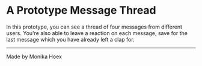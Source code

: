 A Prototype Message Thread
=================

In this prototype, you can see a thread of four messages from different users. You're also able to leave a reaction on each message, save for the last message which you have already left a clap for.

------------

Made by Monika Hoex